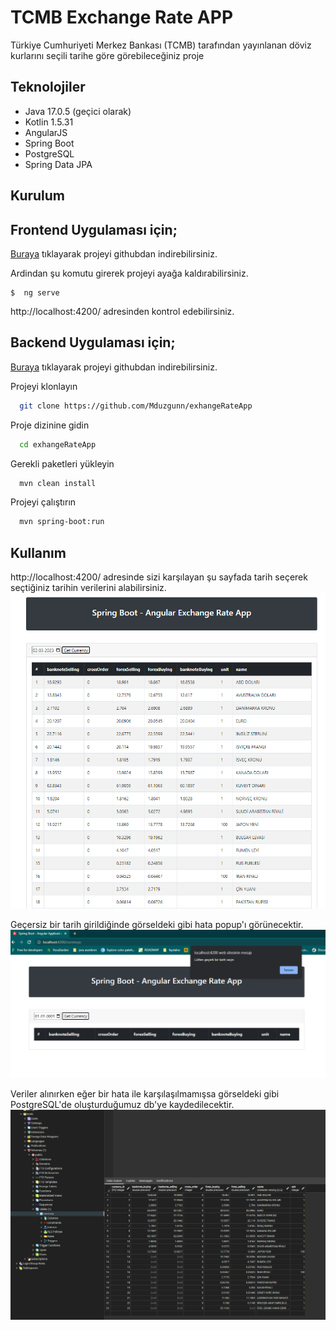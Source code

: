
# TCMB Exchange Rate APP

Türkiye Cumhuriyeti Merkez Bankası (TCMB) tarafından yayınlanan döviz kurlarını seçili tarihe göre görebileceğiniz proje

## Teknolojiler

- Java 17.0.5 (geçici olarak)
- Kotlin 1.5.31
- AngularJS
- Spring Boot
- PostgreSQL
- Spring Data JPA


## Kurulum
## Frontend Uygulaması için;
[Buraya](https://github.com/Mduzgunn/exchange-rate-frontend) tıklayarak projeyi githubdan indirebilirsiniz.

Ardindan şu komutu girerek projeyi ayağa kaldırabilirsiniz.
```
$  ng serve
```
http://localhost:4200/ adresinden kontrol edebilirsiniz.

## Backend Uygulaması için;
[Buraya](https://github.com/Mduzgunn/exhangeRateApp) tıklayarak projeyi githubdan indirebilirsiniz.

Projeyi klonlayın
```bash
  git clone https://github.com/Mduzgunn/exhangeRateApp
```

Proje dizinine gidin
```bash
  cd exhangeRateApp
```

Gerekli paketleri yükleyin
```bash
  mvn clean install
```

Projeyi çalıştırın
```bash
  mvn spring-boot:run
```

## Kullanım
http://localhost:4200/ adresinde sizi karşılayan şu sayfada tarih seçerek seçtiğiniz tarihin verilerini alabilirsiniz.
![](src/main/resources/static/images/example.PNG "IntelliJ IDEA")

Geçersiz bir tarih girildiğinde görseldeki gibi hata popup'ı görünecektir.
![](src/main/resources/static/images/invalid-date.PNG "IntelliJ IDEA")

Veriler alınırken eğer bir hata ile karşılaşılmamışsa görseldeki gibi PostgreSQL'de oluşturduğumuz db'ye kaydedilecektir.
![](src/main/resources/static/images/db.PNG "IntelliJ IDEA")
